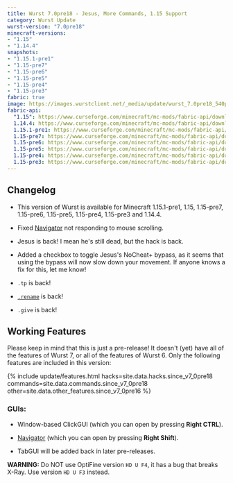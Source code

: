 ```yaml
---
title: Wurst 7.0pre18 - Jesus, More Commands, 1.15 Support
category: Wurst Update
wurst-version: "7.0pre18"
minecraft-versions:
- "1.15"
- "1.14.4"
snapshots:
- "1.15.1-pre1"
- "1.15-pre7"
- "1.15-pre6"
- "1.15-pre5"
- "1.15-pre4"
- "1.15-pre3"
fabric: true
image: https://images.wurstclient.net/_media/update/wurst_7.0pre18_540p.webp
fabric-api:
  "1.15": https://www.curseforge.com/minecraft/mc-mods/fabric-api/download/2839348
  1.14.4: https://www.curseforge.com/minecraft/mc-mods/fabric-api/download/2810785
  1.15.1-pre1: https://www.curseforge.com/minecraft/mc-mods/fabric-api/download/2839348
  1.15-pre7: https://www.curseforge.com/minecraft/mc-mods/fabric-api/download/2837013
  1.15-pre6: https://www.curseforge.com/minecraft/mc-mods/fabric-api/download/2837013
  1.15-pre5: https://www.curseforge.com/minecraft/mc-mods/fabric-api/download/2837013
  1.15-pre4: https://www.curseforge.com/minecraft/mc-mods/fabric-api/download/2834053
  1.15-pre3: https://www.curseforge.com/minecraft/mc-mods/fabric-api/download/2834053
---
```

## Changelog

- This version of Wurst is available for Minecraft 1.15.1-pre1, 1.15, 1.15-pre7, 1.15-pre6, 1.15-pre5, 1.15-pre4, 1.15-pre3 and 1.14.4.

- Fixed [Navigator](https://wurst.wiki/navigator) not responding to mouse scrolling.

- Jesus is back! I mean he's still dead, but the hack is back.

- Added a checkbox to toggle Jesus's NoCheat+ bypass, as it seems that using the bypass will now slow down your movement. If anyone knows a fix for this, let me know!

- `.tp` is back!

- [`.rename`](https://wurst.wiki/cmd/rename) is back!

- `.give` is back!

## Working Features

Please keep in mind that this is just a pre-release! It doesn't (yet) have all of the features of Wurst 7, or all of the features of Wurst 6. Only the following features are included in this version:

{% include update/features.html hacks=site.data.hacks.since_v7_0pre18 commands=site.data.commands.since_v7_0pre18 other=site.data.other_features.since_v7_0pre16 %}

### GUIs:

- Window-based ClickGUI (which you can open by pressing **Right CTRL**).

- [Navigator](https://wurst.wiki/navigator) (which you can open by pressing **Right Shift**).

- TabGUI will be added back in later pre-releases.

**WARNING:** Do NOT use OptiFine version `HD U F4`, it has a bug that breaks X-Ray. Use version `HD U F3` instead.
